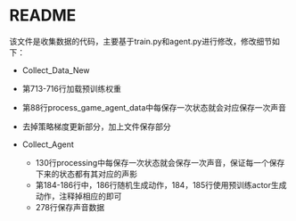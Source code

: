 # README

该文件是收集数据的代码，主要基于train.py和agent.py进行修改，修改细节如下：

-  Collect_Data_New
  - 第713-716行加载预训练权重
  - 第88行process_game_agent_data中每保存一次状态就会对应保存一次声音
  - 去掉策略梯度更新部分，加上文件保存部分

- Collect_Agent
  - 130行processing中每保存一次状态就会保存一次声音，保证每一个保存下来的状态都有其对应的声影
  - 第184-186行中，186行随机生成动作，184，185行使用预训练actor生成动作，注释掉相应的即可
  - 278行保存声音数据